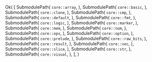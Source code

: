 Ok(
    [
        SubmodulePath(
            `core::array`,
        ),
        SubmodulePath(
            `core::basic`,
        ),
        SubmodulePath(
            `core::clone`,
        ),
        SubmodulePath(
            `core::cmp`,
        ),
        SubmodulePath(
            `core::default`,
        ),
        SubmodulePath(
            `core::fmt`,
        ),
        SubmodulePath(
            `core::logic`,
        ),
        SubmodulePath(
            `core::marker`,
        ),
        SubmodulePath(
            `core::mem`,
        ),
        SubmodulePath(
            `core::num`,
        ),
        SubmodulePath(
            `core::ops`,
        ),
        SubmodulePath(
            `core::option`,
        ),
        SubmodulePath(
            `core::prelude`,
        ),
        SubmodulePath(
            `core::raw_bits`,
        ),
        SubmodulePath(
            `core::result`,
        ),
        SubmodulePath(
            `core::vec`,
        ),
        SubmodulePath(
            `core::slice`,
        ),
        SubmodulePath(
            `core::str`,
        ),
        SubmodulePath(
            `core::visual`,
        ),
    ],
)